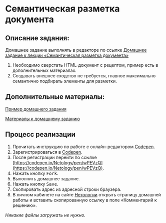 Семантическая разметка документа
===

## Описание задания:

Домашнее задание выполнять в редакторе по ссылке [Домашнее задание к лекции «Семантическая разметка документа»](https://codepen.io/Netology/pen/wPEVzQ)

1. Необходимо сверстать HTML-документ с рецептом, пример есть в дополнительных материалах.
2. Создавать внешнее сходство не требуется, главное максимально семантично подбирать элементы для разметки.

## Дополнительные материалы:

[Пример домашнего задания](resourses/semantics.doc)

[Материалы к домашнему заданию](resourses/hw_semantics.zip)

## Процесс реализации

1. Прочитать инструкцию по работе с онлайн-редактором [Codepen](https://netology-university.bitbucket.io/guides/wm/codepen-guide/).
2. Зарегистрироваться в [Codepen](https://codepen.io).
3. После регистрации перейти по ссылке [https://codepen.io/Netology/pen/wPEVzQ](https://codepen.io/Netology/pen/wPEVzQ).
4. Нажать кнопку <kbd>Fork</kbd>.
5. Выполнить домашнее задание.
6. Нажать кнопку <kbd>Save</kbd>.
7. Скопировать адрес из адресной строки браузера.
8. В личном кабинете на сайте [Нетологии](https://netology.ru/) открыть страницу домашней работы и вставить скопированную ссылку в поле «Комментарий к решению».

*Никакие файлы загружать не нужно.*
